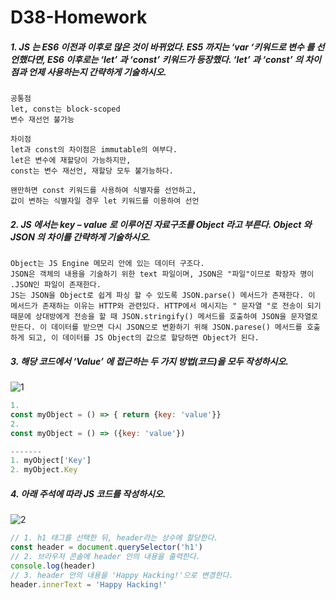 # D38-Homework

##### 1.  JS 는 ES6 이전과 이후로 많은 것이 바뀌었다. ES5 까지는 ‘var ‘키워드로 변수 를 선언했다면, ES6 이후로는 ‘let’ 과 ‘const’ 키워드가 등장했다. ‘let’ 과 ‘const’ 의 차이점과 언제 사용하는지 간략하게 기술하시오.

```
공통점
let, const는 block-scoped
변수 재선언 불가능

차이점
let과 const의 차이점은 immutable의 여부다.
let은 변수에 재할당이 가능하지만,
const는 변수 재선언, 재할당 모두 불가능하다.

왠만하면 const 키워드를 사용하여 식별자를 선언하고, 
값이 변하는 식별자일 경우 let 키워드를 이용하여 선언
```



##### 2. JS 에서는 key – value 로 이루어진 자료구조를 Object 라고 부른다. Object 와 JSON 의 차이를 간략하게 기술하시오.

```
Object는 JS Engine 메모리 안에 있는 데이터 구조다.
JSON은 객체의 내용을 기술하기 위한 text 파일이며, JSON은 "파일"이므로 확장자 명이 .JSON인 파일이 존재한다.
JS는 JSON을 Object로 쉽게 파싱 할 수 있도록 JSON.parse() 메서드가 존재한다. 이 메서드가 존재하는 이유는 HTTP와 관련있다. HTTP에서 메시지는 " 문자열 "로 전송이 되기 때문에 상대방에게 전송을 할 때 JSON.stringify() 메서드를 호출하여 JSON을 문자열로 만든다. 이 데이터를 받으면 다시 JSON으로 변환하기 위해 JSON.parese() 메서드를 호출하게 되고, 이 데이터를 JS Object의 값으로 할당하면 Object가 된다.
```



##### 3. 해당 코드에서 ‘Value’ 에 접근하는 두 가지 방법(코드)을 모두 작성하시오.

![1](https://user-images.githubusercontent.com/45934494/56943067-cb15ac00-6b58-11e9-9519-e2013ab3142c.PNG)

```javascript
1.
const myObject = () => { return {key: 'value'}}
2.
const myObject = () => ({key: 'value'})

-------
1. myObject['Key']
2. myObject.Key
```



##### 4. 아래 주석에 따라 JS 코드를 작성하시오.

![2](https://user-images.githubusercontent.com/45934494/56943069-cb15ac00-6b58-11e9-8e25-3707e4c5ab7d.PNG)

```javascript
// 1. h1 태그를 선택한 뒤, header라는 상수에 할당한다.
const header = document.querySelector('h1')
// 2. 브라우저 콘솔에 header 안의 내용을 출력한다.
console.log(header)
// 3. header 안의 내용을 'Happy Hacking!'으로 변경한다.
header.innerText = 'Happy Hacking!'
```

